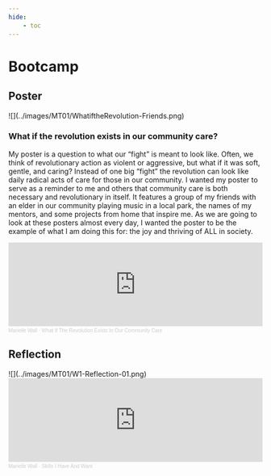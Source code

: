 ```yaml
---
hide:
    - toc
---
```


# Bootcamp
<h2> Poster </h2>
![](../images/MT01/WhatiftheRevolution-Friends.png)
<h3>What if the revolution exists in our community care?</h3>
<p>My poster is a question to what our “fight” is meant to look like. Often, we think of revolutionary action as violent or aggressive, but what if it was soft, gentle, and caring? Instead of one big “fight” the revolution can look like daily radical acts of care for those in our community.
I wanted my poster to serve as a reminder to me and others that community care is both necessary and revolutionary in itself. It features a group of my friends with an elder in our community playing music in a local park, the names of my mentors, and some projects from home that inspire me. As we are going to look at these posters almost every day, I wanted the poster to be the example of what I am doing this for: the joy and thriving of ALL in society. </p>

<iframe width="100%" height="166" scrolling="no" frameborder="no" allow="autoplay" src="https://w.soundcloud.com/player/?url=https%3A//api.soundcloud.com/tracks/1394913883%3Fsecret_token%3Ds-G5SBAzpL3MA&color=%23ff5500&auto_play=false&hide_related=false&show_comments=true&show_user=true&show_reposts=false&show_teaser=true"></iframe><div style="font-size: 10px; color: #cccccc;line-break: anywhere;word-break: normal;overflow: hidden;white-space: nowrap;text-overflow: ellipsis; font-family: Interstate,Lucida Grande,Lucida Sans Unicode,Lucida Sans,Garuda,Verdana,Tahoma,sans-serif;font-weight: 100;"><a href="https://soundcloud.com/marielle-wall" title="Marielle Wall" target="_blank" style="color: #cccccc; text-decoration: none;">Marielle Wall</a> · <a href="https://soundcloud.com/marielle-wall/what-if-the-revolution-exists-in-our-community-care/s-G5SBAzpL3MA" title="What If The Revolution Exists In Our Community Care" target="_blank" style="color: #cccccc; text-decoration: none;">What If The Revolution Exists In Our Community Care</a></div>

<h2> Reflection </h2>
![](../images/MT01/W1-Reflection-01.png)

<iframe width="100%" height="166" scrolling="no" frameborder="no" allow="autoplay" src="https://w.soundcloud.com/player/?url=https%3A//api.soundcloud.com/tracks/1394913928%3Fsecret_token%3Ds-kpCLQvEem8k&color=%23ff5500&auto_play=false&hide_related=false&show_comments=true&show_user=true&show_reposts=false&show_teaser=true"></iframe><div style="font-size: 10px; color: #cccccc;line-break: anywhere;word-break: normal;overflow: hidden;white-space: nowrap;text-overflow: ellipsis; font-family: Interstate,Lucida Grande,Lucida Sans Unicode,Lucida Sans,Garuda,Verdana,Tahoma,sans-serif;font-weight: 100;"><a href="https://soundcloud.com/marielle-wall" title="Marielle Wall" target="_blank" style="color: #cccccc; text-decoration: none;">Marielle Wall</a> · <a href="https://soundcloud.com/marielle-wall/skills-i-have-and-want/s-kpCLQvEem8k" title="Skills I Have And Want" target="_blank" style="color: #cccccc; text-decoration: none;">Skills I Have And Want</a></div>
